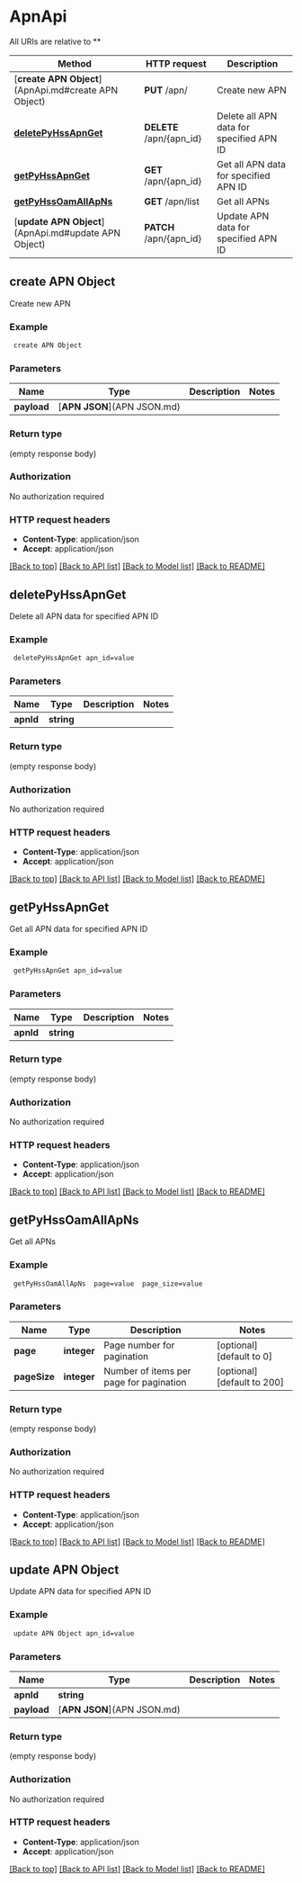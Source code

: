 # ApnApi

All URIs are relative to **

Method | HTTP request | Description
------------- | ------------- | -------------
[**create APN Object**](ApnApi.md#create APN Object) | **PUT** /apn/ | Create new APN
[**deletePyHssApnGet**](ApnApi.md#deletePyHssApnGet) | **DELETE** /apn/{apn_id} | Delete all APN data for specified APN ID
[**getPyHssApnGet**](ApnApi.md#getPyHssApnGet) | **GET** /apn/{apn_id} | Get all APN data for specified APN ID
[**getPyHssOamAllApNs**](ApnApi.md#getPyHssOamAllApNs) | **GET** /apn/list | Get all APNs
[**update APN Object**](ApnApi.md#update APN Object) | **PATCH** /apn/{apn_id} | Update APN data for specified APN ID


## **create APN Object**

Create new APN

### Example
```bash
 create APN Object
```

### Parameters

Name | Type | Description  | Notes
------------- | ------------- | ------------- | -------------
 **payload** | [**APN JSON**](APN JSON.md) |  |

### Return type

(empty response body)

### Authorization

No authorization required

### HTTP request headers

 - **Content-Type**: application/json
 - **Accept**: application/json

[[Back to top]](#) [[Back to API list]](../README.md#documentation-for-api-endpoints) [[Back to Model list]](../README.md#documentation-for-models) [[Back to README]](../README.md)

## **deletePyHssApnGet**

Delete all APN data for specified APN ID

### Example
```bash
 deletePyHssApnGet apn_id=value
```

### Parameters

Name | Type | Description  | Notes
------------- | ------------- | ------------- | -------------
 **apnId** | **string** |  |

### Return type

(empty response body)

### Authorization

No authorization required

### HTTP request headers

 - **Content-Type**: application/json
 - **Accept**: application/json

[[Back to top]](#) [[Back to API list]](../README.md#documentation-for-api-endpoints) [[Back to Model list]](../README.md#documentation-for-models) [[Back to README]](../README.md)

## **getPyHssApnGet**

Get all APN data for specified APN ID

### Example
```bash
 getPyHssApnGet apn_id=value
```

### Parameters

Name | Type | Description  | Notes
------------- | ------------- | ------------- | -------------
 **apnId** | **string** |  |

### Return type

(empty response body)

### Authorization

No authorization required

### HTTP request headers

 - **Content-Type**: application/json
 - **Accept**: application/json

[[Back to top]](#) [[Back to API list]](../README.md#documentation-for-api-endpoints) [[Back to Model list]](../README.md#documentation-for-models) [[Back to README]](../README.md)

## **getPyHssOamAllApNs**

Get all APNs

### Example
```bash
 getPyHssOamAllApNs  page=value  page_size=value
```

### Parameters

Name | Type | Description  | Notes
------------- | ------------- | ------------- | -------------
 **page** | **integer** | Page number for pagination | [optional] [default to 0]
 **pageSize** | **integer** | Number of items per page for pagination | [optional] [default to 200]

### Return type

(empty response body)

### Authorization

No authorization required

### HTTP request headers

 - **Content-Type**: application/json
 - **Accept**: application/json

[[Back to top]](#) [[Back to API list]](../README.md#documentation-for-api-endpoints) [[Back to Model list]](../README.md#documentation-for-models) [[Back to README]](../README.md)

## **update APN Object**

Update APN data for specified APN ID

### Example
```bash
 update APN Object apn_id=value
```

### Parameters

Name | Type | Description  | Notes
------------- | ------------- | ------------- | -------------
 **apnId** | **string** |  |
 **payload** | [**APN JSON**](APN JSON.md) |  |

### Return type

(empty response body)

### Authorization

No authorization required

### HTTP request headers

 - **Content-Type**: application/json
 - **Accept**: application/json

[[Back to top]](#) [[Back to API list]](../README.md#documentation-for-api-endpoints) [[Back to Model list]](../README.md#documentation-for-models) [[Back to README]](../README.md)

